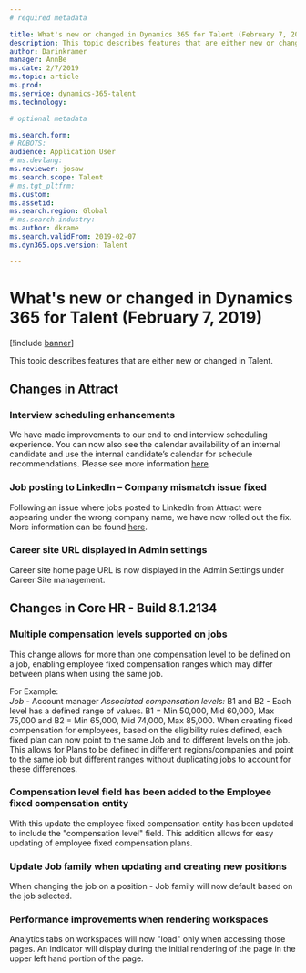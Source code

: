 ```yaml
---
# required metadata

title: What's new or changed in Dynamics 365 for Talent (February 7, 2019)
description: This topic describes features that are either new or changed in Microsoft Dynamics 365 for Talent.
author: Darinkramer
manager: AnnBe
ms.date: 2/7/2019
ms.topic: article
ms.prod: 
ms.service: dynamics-365-talent
ms.technology: 

# optional metadata

ms.search.form: 
# ROBOTS: 
audience: Application User
# ms.devlang: 
ms.reviewer: josaw
ms.search.scope: Talent
# ms.tgt_pltfrm: 
ms.custom: 
ms.assetid: 
ms.search.region: Global
# ms.search.industry: 
ms.author: dkrame
ms.search.validFrom: 2019-02-07
ms.dyn365.ops.version: Talent

---
```

# What's new or changed in Dynamics 365 for Talent (February 7, 2019)

[!include [banner](includes/banner.md)]

This topic describes features that are either new or changed in Talent.

## Changes in Attract

### Interview scheduling enhancements
We have made improvements to our end to end interview scheduling experience. You
can now also see the calendar availability of an internal candidate and use the
internal candidate’s calendar for schedule recommendations. Please see more
information [here](
https://docs.microsoft.com/en-us/dynamics365/unified-operations/talent/interview-scheduling-feedback).

### Job posting to LinkedIn – Company mismatch issue fixed
Following an issue where jobs posted to LinkedIn from Attract were appearing
under the wrong company name, we have now rolled out the fix. More information
can be found [here](
https://docs.microsoft.com/en-us/dynamics365/unified-operations/talent/creating-jobs-attract).

### Career site URL displayed in Admin settings
Career site home page URL is now displayed in the Admin Settings under Career
Site management.

## Changes in Core HR - Build 8.1.2134

### Multiple compensation levels supported on jobs
This change allows for more than one compensation level to be defined on a job, enabling employee fixed compensation ranges which may differ between plans when using the same job. 

For Example: 	
*Job* - Account manager
*Associated compensation levels:* B1 and B2 - Each level has a defined range of values. B1 = Min 50,000, Mid 60,000, Max 75,000 and B2 = Min 65,000, Mid 74,000, Max 85,000. 
When creating fixed compensation for employees, based on the eligibility rules defined, each fixed plan can now point to the same Job and to different levels on the job. This allows for Plans to be defined in different regions/companies and point to the same job but different ranges without duplicating jobs to account for these differences.

### Compensation level field has been added to the Employee fixed compensation entity 
With this update the employee fixed compensation entity has been updated to include the "compensation level" field. This addition allows for easy updating of employee fixed compensation plans. 

### Update Job family when updating and creating new positions
When changing the job on a position - Job family will now default based on the job selected.

### Performance improvements when rendering workspaces
Analytics tabs on workspaces will now "load" only when accessing those pages. An indicator will display during the initial rendering of the page in the upper left hand portion of the page.
